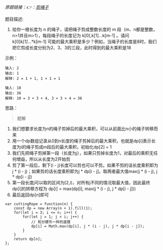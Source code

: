 *原题链接：👉：[剪绳子](https://leetcode-cn.com/problems/jian-sheng-zi-lcof/)*

题目描述:

1. 给你一根长度为 n 的绳子，请把绳子剪成整数长度的 m 段（m、n都是整数，n>1并且m>1），每段绳子的长度记为 k[0],k[1]...k[m-1] 。请问 k[0]*k[1]*...*k[m-1] 可能的最大乘积是多少？例如，当绳子的长度是8时，我们把它剪成长度分别为2、3、3的三段，此时得到的最大乘积是18


示例：

```
输入: 2
输出: 1
解释: 2 = 1 + 1, 1 × 1 = 1
```
```
输入: 10
输出: 36
解释: 10 = 3 + 3 + 4, 3 × 3 × 4 = 36
```

思路：
> 题解
1. 我们想要求长度为n的绳子剪掉后的最大乘积，可以从前面比n小的绳子转移而来
2. 用一个dp数组记录从0到n长度的绳子剪掉后的最大乘积，也就是dp[i]表示长度为i的绳子剪成m段后的最大乘积，初始化dp[2] = 1
3. 我们先把绳子剪掉第一段（长度为j），如果只剪掉长度为1，对最后的乘积无任何增益，所以从长度为2开始剪
4. 剪了第一段后，剩下(i - j)长度可以剪也可以不剪。如果不剪的话长度乘积即为j * (i - j)；如果剪的话长度乘积即为j * dp[i - j]。取两者最大值max(j * (i - j), j * dp[i - j])
5. 第一段长度j可以取的区间为[2,i)，对所有j不同的情况取最大值，因此最终dp[i]的转移方程为
dp[i] = max(dp[i], max(j * (i - j), j * dp[i - j]))
6. 最后返回dp[n]即可


```
var cuttingRope = function(n) {
    const dp = new Array(n + 1).fill(1);
    for(let i = 3; i <= n; i++) {
        for(let j = 1; j < i; j++) {
            // 和分硬币一样的道理
            dp[i] = Math.max(dp[i], j * (i - j), j * dp[i - j]);
        }
    }
    return dp[n];
};
```